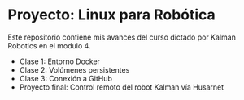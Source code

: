 # Proyecto: Linux para Robótica
Este repositorio contiene mis avances del curso dictado por Kalman Robotics en el modulo 4.
- Clase 1: Entorno Docker
- Clase 2: Volúmenes persistentes
- Clase 3: Conexión a GitHub
- Proyecto final: Control remoto del robot Kalman vía Husarnet
